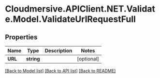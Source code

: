 # Cloudmersive.APIClient.NET.Validate.Model.ValidateUrlRequestFull
## Properties

Name | Type | Description | Notes
------------ | ------------- | ------------- | -------------
**URL** | **string** |  | [optional] 

[[Back to Model list]](../README.md#documentation-for-models) [[Back to API list]](../README.md#documentation-for-api-endpoints) [[Back to README]](../README.md)

